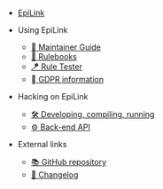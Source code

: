 - [EpiLink](EpiLink.md)

- Using EpiLink

    - [📖 Maintainer Guide](MaintainerGuide.md)
    - [🎯 Rulebooks](Rulebooks.md)
    - [🪁 Rule Tester](IRT.md)
    - [‍⚖ GDPR information](GDPR.md)

- Hacking on EpiLink

    - [🛠 Developing, compiling, running](Developing.md)
    - [⚙ Back-end API](Api.md)
    
- External links

    - [📚 GitHub repository](https://github.com/EpiLink/EpiLink)
    - [🚀 Changelog](https://github.com/EpiLink/EpiLink/tree/dev/CHANGELOG.md)